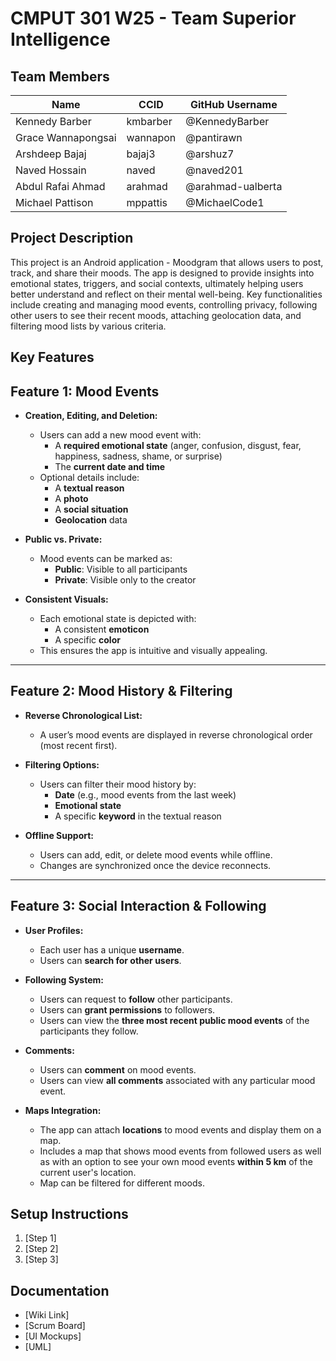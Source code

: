 # CMPUT 301 W25 - Team Superior Intelligence

## Team Members

| Name                | CCID   | GitHub Username  |
| -----------         | ------ | ---------------  |
| Kennedy Barber      |kmbarber| @KennedyBarber   |
| Grace Wannapongsai  |wannapon| @pantirawn       |
| Arshdeep Bajaj      | bajaj3 | @arshuz7         |
| Naved Hossain       | naved  | @naved201        |
| Abdul Rafai Ahmad | arahmad | @arahmad-ualberta     |
| Michael Pattison | mppattis | @MichaelCode1     |

## Project Description

This project is an Android application - Moodgram that allows users to post, track, and share their moods. The app is designed to provide insights into emotional states, triggers, and social contexts, ultimately helping users better understand and reflect on their mental well-being. Key functionalities include creating and managing mood events, controlling privacy, following other users to see their recent moods, attaching geolocation data, and filtering mood lists by various criteria.
## Key Features

## Feature 1: Mood Events

- **Creation, Editing, and Deletion:**
  - Users can add a new mood event with:
    - A **required emotional state** (anger, confusion, disgust, fear, happiness, sadness, shame, or surprise)
    - The **current date and time**
  - Optional details include:
    - A **textual reason**
    - A **photo**
    - A **social situation**
    - **Geolocation** data

- **Public vs. Private:**
  - Mood events can be marked as:
    - **Public**: Visible to all participants
    - **Private**: Visible only to the creator

- **Consistent Visuals:**
  - Each emotional state is depicted with:
    - A consistent **emoticon**
    - A specific **color**
  - This ensures the app is intuitive and visually appealing.

---

## Feature 2: Mood History & Filtering

- **Reverse Chronological List:**
  - A user’s mood events are displayed in reverse chronological order (most recent first).

- **Filtering Options:**
  - Users can filter their mood history by:
    - **Date** (e.g., mood events from the last week)
    - **Emotional state**
    - A specific **keyword** in the textual reason

- **Offline Support:**
  - Users can add, edit, or delete mood events while offline.
  - Changes are synchronized once the device reconnects.

---

## Feature 3: Social Interaction & Following

- **User Profiles:**
  - Each user has a unique **username**.
  - Users can **search for other users**.

- **Following System:**
  - Users can request to **follow** other participants.
  - Users can **grant permissions** to followers.
  - Users can view the **three most recent public mood events** of the participants they follow.

- **Comments:**
  - Users can **comment** on mood events.
  - Users can view **all comments** associated with any particular mood event.

- **Maps Integration:**
  - The app can attach **locations** to mood events and display them on a map.
  - Includes a map that shows mood events from followed users as well as with an option to see your own mood events **within 5 km** of the current user's location.
  - Map can be filtered for different moods.


## Setup Instructions

1. [Step 1]
2. [Step 2]
3. [Step 3]

## Documentation

- [Wiki Link]
- [Scrum Board]
- [UI Mockups]
- [UML]
